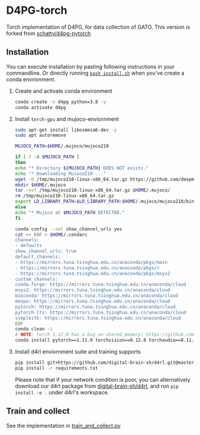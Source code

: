# D4PG-torch
Torch implementation of D4PG, for data collection of GATO. This version is forked from [schatty/d4pg-pytorch](https://github.com/schatty/d4pg-pytorch)


## Installation

You can execute installation by pasting following instructions in your commandline. Or directly running [`bash install.sh`](/install.sh) when you've create a conda envrionment.


1. Create and activate conda environment

    ```bash
    conda create -n d4pg python=3.8 -y
    conda activate d4pg
    ```

2. Install `torch-gpu` and mujoco-enviornment

    ```bash
    sudo apt-get install libosmesa6-dev -y
    sudo apt autoremove

    MUJOCO_PATH=$HOME/.mujoco/mujoco210

    if [ ! -d $MUJOCO_PATH ]
    then
    echo "* Directory ${MUJOCO_PATH} DOES NOT exists."
    echo "* Downloading Mujoco210 ..."
    wget -O /tmp/mujoco210-linux-x86_64.tar.gz https://github.com/deepmind/mujoco/releases/download/2.1.0/mujoco210-linux-x86_64.tar.gz
    mkdir $HOME/.mujoco
    tar -xvf /tmp/mujoco210-linux-x86_64.tar.gz $HOME/.mujoco/
    rm /tmp/mujoco210-linux-x86_64.tar.gz
    export LD_LIBRARY_PATH=$LD_LIBRARY_PATH:$HOME/.mujoco/mujoco210/bin
    else
    echo "* Mujoco at $MUJOCO_PATH DETECTED."
    fi

    conda config --set show_channel_urls yes
    cat << EOF > $HOME/.condarc
    channels:
    - defaults
    show_channel_urls: true
    default_channels:
    - https://mirrors.tuna.tsinghua.edu.cn/anaconda/pkgs/main
    - https://mirrors.tuna.tsinghua.edu.cn/anaconda/pkgs/r
    - https://mirrors.tuna.tsinghua.edu.cn/anaconda/pkgs/msys2
    custom_channels:
    conda-forge: https://mirrors.tuna.tsinghua.edu.cn/anaconda/cloud
    msys2: https://mirrors.tuna.tsinghua.edu.cn/anaconda/cloud
    bioconda: https://mirrors.tuna.tsinghua.edu.cn/anaconda/cloud
    menpo: https://mirrors.tuna.tsinghua.edu.cn/anaconda/cloud
    pytorch: https://mirrors.tuna.tsinghua.edu.cn/anaconda/cloud
    pytorch-lts: https://mirrors.tuna.tsinghua.edu.cn/anaconda/cloud
    simpleitk: https://mirrors.tuna.tsinghua.edu.cn/anaconda/cloud
    EOF
    conda clean -i
    # NOTE: torch 1.12.0 has a bug on shared_memory: https://github.com/pytorch/pytorch/issues/80733
    conda install pytorch==1.11.0 torchvision==0.12.0 torchaudio==0.11.0 cudatoolkit=11.3 -c pytorch -y
    ```

3. Install d4rl enviornment suite and training supports

    ```bash
    pip install git+https://github.com/digital-brain-sh/d4rl.git@master
    pip install -r requirements.txt
    ```

    Please note that if your network condition is poor, you can alternatively download our d4rl package from [digital-brain-sh/d4rl](https://github.com/digital-brain-sh/d4rl), and run `pip install -e .` under d4rl's workspace.

## Train and collect

See the implementation in [train_and_collect.py](/train_and_collect.py)